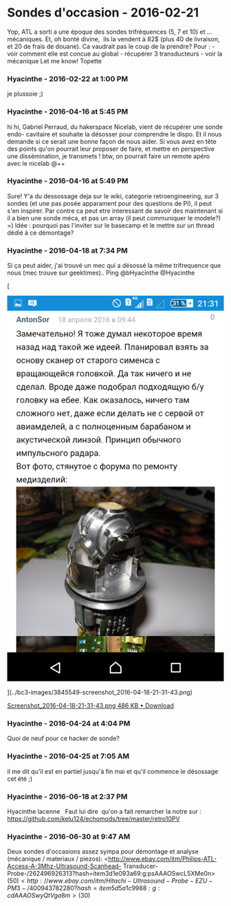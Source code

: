 # Sondes d'occasion  - 2016-02-21

Yop,   ATL a sorti a une époque des sondes trifréquences (5, 7 et 10) et ... mécaniques.  Et, oh bonté divine,  ils la vendent à 82$ (plus 40 de livraison, et 20 de frais de douane).   Ca vaudrait pas le coup de la prendre? Pour :  \- voir comment elle est concue au global  \- récupérer 3 transducteurs  \- voir la mécanique   Let me know!   Topette

### **Hyacinthe** - 2016-02-22 at 1:00 PM

je plussoie ;)

### **Hyacinthe** - 2016-04-16 at 5:45 PM

hi hi,   Gabriel Perraud, du hakerspace Nicelab, vient de récupérer une sonde endo- cavitaire et souhaite la désosser pour comprendre le dispo. Et il nous demande si ce serait une bonne façon de nous aider. Si vous avez en tête des points qu'on pourrait leur proposer de faire, et mettre en perspective une dissémination, je transmets !   btw, on pourrait faire un remote apéro avec le nicelab   @++

### **Hyacinthe** - 2016-04-16 at 5:49 PM

Sure! Y'a du dessossage deja sur le wiki, categorie retroengineering, sur 3 sondes (et une pas posée apparament pour des questions de PI), il peut s'en inspirer.   Par contre ca peut etre interessant de savoir des maintenant si il a bien une sonde méca, et pas un array (il peut communiquer le modele?) =)   Idée : pourquoi pas l'inviter sur le basecamp et le mettre sur un thread dédié à ce démontage?

### **Hyacinthe** - 2016-04-18 at 7:34 PM

Si ça peut aider, j'ai trouvé un mec qui a désossé la même trifrequence que nous (mec trouve sur geektimes).. Ping @bHyacinthe @Hyacinthe   

[

![](../bc3-images/3845549-screenshot_2016-04-18-21-31-43.png)

](../bc3-images/3845549-screenshot_2016-04-18-21-31-43.png)

[Screenshot_2016-04-18-21-31-43.png 486 KB • Download](../bc3-images/3845549-screenshot_2016-04-18-21-31-43.png)

### **Hyacinthe** - 2016-04-24 at 4:04 PM

Quoi de neuf pour ce hacker de sonde?

### **Hyacinthe** - 2016-04-25 at 7:05 AM

il me dit qu'il est en partiel jusqu'à fin mai et qu'il commence le désossage cet été ;)

### **Hyacinthe** - 2016-06-18 at 2:37 PM

Hyacinthe lacenne   Faut lui dire  qu'on a fait remarcher la notre sur : <https://github.com/kelu124/echomods/tree/master/retro10PV>

### **Hyacinthe** - 2016-06-30 at 9:47 AM

Deux sondes d'occasions assez sympa pour démontage et analyse (mécanique / materiaux / piezos):  <http://www.ebay.com/itm/Philips-ATL-Access-A-3Mhz-Ultrasound-Scanhead- Transducer-Probe-/262496926313?hash=item3d1e093a69:g:psAAAOSwcL5XMe0n> (50$)  <http://www.ebay.com/itm/Hitachi-Ultrasound-Probe-EZU- PM3-/400943782280?hash=item5d5a1c9988:g:cdAAAOSwyQtVga8m> (30$)

